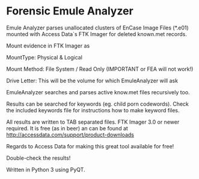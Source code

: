 Forensic Emule Analyzer
=======================

Emule Analyzer parses unallocated clusters of EnCase Image Files (*.e01) mounted with Access Data`s FTK Imager for deleted known.met records.

Mount evidence in FTK Imager as

MountType: Physical & Logical 

Mount Method: File System / Read Only (IMPORTANT or FEA will not work!)

Drive Letter: This will be the volume for which EmuleAnalyzer will ask

EmuleAnalyzer searches and parses active know.met files recursively too.

Results can be searched for keywords (eg. child porn codewords). Check the included keywords file for instructions how to make keyword files.

All results are written to TAB separated files.
FTK Imager 3.0 or newer required. It is free (as in beer) an can be found at http://accessdata.com/support/product-downloads

Regards to Access Data for making this great tool available for free!

Double-check the results!

Written in Python 3 using PyQT.